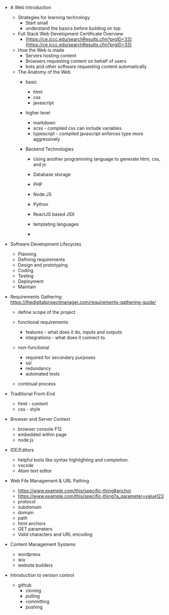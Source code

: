 - A Web Introduction
    - Strategies for learning technology
        - Start small
        - understand the basics before building on top 
    - Full Stack Web Development Certificate Overview
        - [https://ce.jccc.edu/searchResults.cfm?prgID=33](https://ce.jccc.edu/searchResults.cfm?prgID=33)
    - How the Web is made
        - Servers hosting content
        - Browsers requesting content on behalf of users
        - bots and other software requesting content automatically
    - The Anatomy of the Web
        - basic
            - html
            - css
            - javascript
        - higher level
            - markdown
            - scss - compiled css can include variables
            - typescript - compiled javascript enforces type more aggressively
        
        - Backend Technologies
            - Using another programming language to generate html, css, and js
            - Database storage
            - PHP
            - Node.JS
            - Python
        
            - ReactJS based JSX
            - templating languages
            - 
- Software Development Lifecycles
    - Planning
    - Defining requirements
    - Design and prototyping
    - Coding
    - Testing
    - Deployment
    - Maintain
    
- Requirements Gathering
    https://thedigitalprojectmanager.com/requirements-gathering-guide/
    - define scope of the project
    - functional requirements
        - features - what does it do, inputs and outputs
        - integrations - what does it connect to.
    - non-functional 
        - required for secondary purposes
        - ssl 
        - redundancy
        - automated tests
    
    - continual process
    
- Traditional Front-End
    - html - content
    - css - style
- Browser and Server Context
    - browser console F12
    - embedded within page
    - node.js
- IDE/Editors
    - helpful tools like syntax highlighting and completion.
    - vscode
    - Atom text editor
- Web File Management & URL Pathing
    - https://www.example.com/this/specific-thing#anchor
    - https://www.example.com/this/specific-thing?a_parameter=value123
    - protocol
    - subdomain
    - domain
    - path
    - html anchors
    - GET parameters
    - Valid characters and URL encoding
- Content Management Systems
    - wordpress
    - wix
    - website builders
- Introduction to version control
    - github
        - cloning
        - pulling
        - committing
        - pushing
